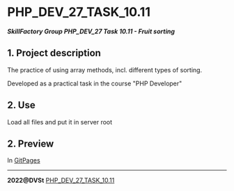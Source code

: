 # PHP_DEV_27_TASK_10.11
***SkillFactory Group PHP_DEV_27 Task 10.11 - Fruit sorting***

## 1. Project description 

The practice of using array methods, incl. different types of sorting.

Developed as a practical task in the course "PHP Developer"

## 2. Use

Load all files and put it in server root

## 2. Preview

In [GitPages](https://sotnikovdv.github.io/PHP_DEV_27_TASK_10.11/index.html)

***

**2022@DVSt** [PHP_DEV_27_TASK_10.11](https://github.com/SotnikovDV/PHP_DEV_27_TASK_10.11.git)
